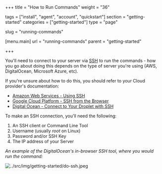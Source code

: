 +++
title = "How to Run Commands"
weight = "36"

tags = ["install", "agent", "account", "quickstart"]
section = "getting-started"
categories = ["getting-started"]
type = "page"

slug = "running-commands"

[menu.main]
    url = "running-commands"
    parent = "getting-started"

+++

You'll need to connect to your server via [SSH](https://en.wikipedia.org/wiki/Secure_Shell) to run the commands - how you go about doing this depends on the type of server you're using (AWS, DigitalOcean, Microsoft Azure, etc).

If you're unsure about how to do this, you should refer to your Cloud provider's documentation:

* [Amazon Web Services - Using SSH](http://docs.aws.amazon.com/AWSEC2/latest/UserGuide/AccessingInstancesLinux.html)  
* [Google Cloud Platform - SSH from the Browser](https://cloud.google.com/compute/docs/ssh-in-browser)  
* [Digital Ocean - Connect to Your Droplet with SSH](https://www.digitalocean.com/community/tutorials/how-to-connect-to-your-droplet-with-ssh)

To make an SSH connection, you'll need the following:

1.  An SSH client or Command Line Tool
2.  Username (usually _root_ on Linux)
3.  Password and/or SSH Key
4.  The IP address of your Server

_An example of the DigitalOcean's in-browser SSH tool, where you would run the command:_

![../src/img/getting-started/do-ssh.jpeg](../src/img/getting-started/do-ssh.jpeg)
